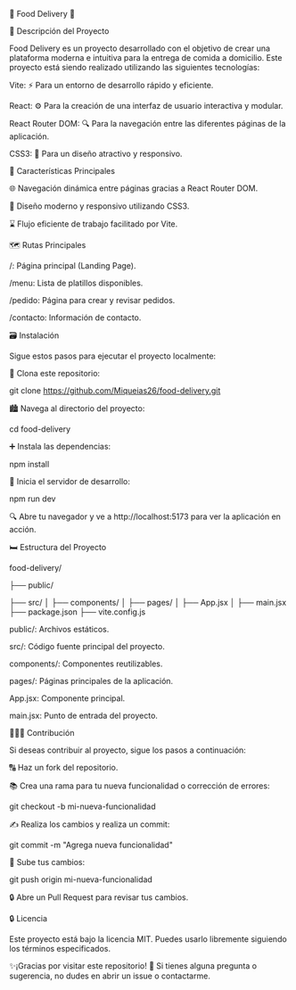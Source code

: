 🥘 Food Delivery 🛵

🌱 Descripción del Proyecto

Food Delivery es un proyecto desarrollado con el objetivo de crear una plataforma moderna e intuitiva para la entrega de comida a domicilio. Este proyecto está siendo realizado utilizando las siguientes tecnologías:

Vite: ⚡ Para un entorno de desarrollo rápido y eficiente.

React: ⚙️ Para la creación de una interfaz de usuario interactiva y modular.

React Router DOM: 🔍 Para la navegación entre las diferentes páginas de la aplicación.

CSS3: 🎨 Para un diseño atractivo y responsivo.

🚀 Características Principales

🌐 Navegación dinámica entre páginas gracias a React Router DOM.

🌟 Diseño moderno y responsivo utilizando CSS3.

⌛ Flujo eficiente de trabajo facilitado por Vite.

🗺️ Rutas Principales

/: Página principal (Landing Page).

/menu: Lista de platillos disponibles.

/pedido: Página para crear y revisar pedidos.

/contacto: Información de contacto.

🗃️ Instalación

Sigue estos pasos para ejecutar el proyecto localmente:

🔧 Clona este repositorio:

git clone https://github.com/Miqueias26/food-delivery.git

🏙️ Navega al directorio del proyecto:

cd food-delivery

➕ Instala las dependencias:

npm install

🌝 Inicia el servidor de desarrollo:

npm run dev

🔍 Abre tu navegador y ve a http://localhost:5173 para ver la aplicación en acción.

🛏️ Estructura del Proyecto

food-delivery/


├── public/


├── src/
│   ├── components/
│   ├── pages/
│   ├── App.jsx
│   ├── main.jsx
├── package.json
├── vite.config.js

public/: Archivos estáticos.

src/: Código fuente principal del proyecto.

components/: Componentes reutilizables.

pages/: Páginas principales de la aplicación.

App.jsx: Componente principal.

main.jsx: Punto de entrada del proyecto.

🙋🏼‍♂️ Contribución

Si deseas contribuir al proyecto, sigue los pasos a continuación:

🔠 Haz un fork del repositorio.

📚 Crea una rama para tu nueva funcionalidad o corrección de errores:

git checkout -b mi-nueva-funcionalidad

✍️ Realiza los cambios y realiza un commit:

git commit -m "Agrega nueva funcionalidad"

🔄 Sube tus cambios:

git push origin mi-nueva-funcionalidad

🔒 Abre un Pull Request para revisar tus cambios.

🔒 Licencia

Este proyecto está bajo la licencia MIT. Puedes usarlo libremente siguiendo los términos especificados.

✨¡Gracias por visitar este repositorio! 🙏 Si tienes alguna pregunta o sugerencia, no dudes en abrir un issue o contactarme.

